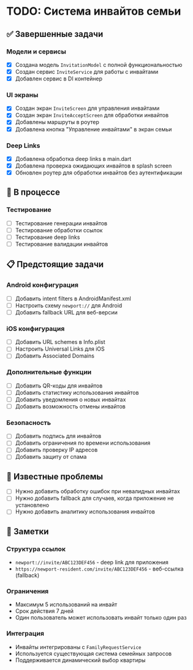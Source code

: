 # TODO: Система инвайтов семьи

## ✅ Завершенные задачи

### Модели и сервисы
- [x] Создана модель `InvitationModel` с полной функциональностью
- [x] Создан сервис `InviteService` для работы с инвайтами
- [x] Добавлен сервис в DI контейнер

### UI экраны
- [x] Создан экран `InviteScreen` для управления инвайтами
- [x] Создан экран `InviteAcceptScreen` для обработки инвайтов
- [x] Добавлены маршруты в роутер
- [x] Добавлена кнопка "Управление инвайтами" в экран семьи

### Deep Links
- [x] Добавлена обработка deep links в main.dart
- [x] Добавлена проверка ожидающих инвайтов в splash screen
- [x] Обновлен роутер для обработки инвайтов без аутентификации

## 🔄 В процессе

### Тестирование
- [ ] Тестирование генерации инвайтов
- [ ] Тестирование обработки ссылок
- [ ] Тестирование deep links
- [ ] Тестирование валидации инвайтов

## 📋 Предстоящие задачи

### Android конфигурация
- [ ] Добавить intent filters в AndroidManifest.xml
- [ ] Настроить схему `newport://` для Android
- [ ] Добавить fallback URL для веб-версии

### iOS конфигурация
- [ ] Добавить URL schemes в Info.plist
- [ ] Настроить Universal Links для iOS
- [ ] Добавить Associated Domains

### Дополнительные функции
- [ ] Добавить QR-коды для инвайтов
- [ ] Добавить статистику использования инвайтов
- [ ] Добавить уведомления о новых инвайтах
- [ ] Добавить возможность отмены инвайтов

### Безопасность
- [ ] Добавить подпись для инвайтов
- [ ] Добавить ограничения по времени использования
- [ ] Добавить проверку IP адресов
- [ ] Добавить защиту от спама

## 🐛 Известные проблемы

- [ ] Нужно добавить обработку ошибок при невалидных инвайтах
- [ ] Нужно добавить fallback для случаев, когда приложение не установлено
- [ ] Нужно добавить аналитику использования инвайтов

## 📝 Заметки

### Структура ссылок
- `newport://invite/ABC123DEF456` - deep link для приложения
- `https://newport-resident.com/invite/ABC123DEF456` - веб-ссылка (fallback)

### Ограничения
- Максимум 5 использований на инвайт
- Срок действия 7 дней
- Один пользователь может использовать инвайт только один раз

### Интеграция
- Инвайты интегрированы с `FamilyRequestService`
- Используется существующая система семейных запросов
- Поддерживается динамический выбор квартиры 